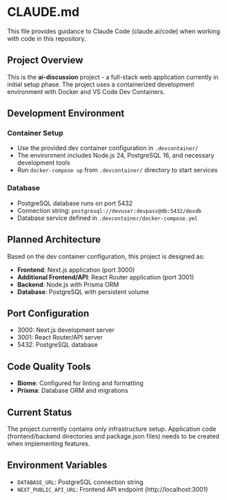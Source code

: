 # CLAUDE.md

This file provides guidance to Claude Code (claude.ai/code) when working with code in this repository.

## Project Overview

This is the **ai-discussion** project - a full-stack web application currently in initial setup phase. The project uses a containerized development environment with Docker and VS Code Dev Containers.

## Development Environment

### Container Setup
- Use the provided dev container configuration in `.devcontainer/`
- The environment includes Node.js 24, PostgreSQL 16, and necessary development tools
- Run `docker-compose up` from `.devcontainer/` directory to start services

### Database
- PostgreSQL database runs on port 5432
- Connection string: `postgresql://devuser:devpass@db:5432/devdb`
- Database service defined in `.devcontainer/docker-compose.yml`

## Planned Architecture

Based on the dev container configuration, this project is designed as:
- **Frontend**: Next.js application (port 3000)
- **Additional Frontend/API**: React Router application (port 3001) 
- **Backend**: Node.js with Prisma ORM
- **Database**: PostgreSQL with persistent volume

## Port Configuration
- 3000: Next.js development server
- 3001: React Router/API server  
- 5432: PostgreSQL database

## Code Quality Tools
- **Biome**: Configured for linting and formatting
- **Prisma**: Database ORM and migrations

## Current Status
The project currently contains only infrastructure setup. Application code (frontend/backend directories and package.json files) needs to be created when implementing features.

## Environment Variables
- `DATABASE_URL`: PostgreSQL connection string
- `NEXT_PUBLIC_API_URL`: Frontend API endpoint (http://localhost:3001)